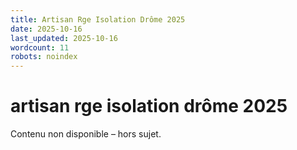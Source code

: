 ```yaml
---
title: Artisan Rge Isolation Drôme 2025
date: 2025-10-16
last_updated: 2025-10-16
wordcount: 11
robots: noindex
---
```


# artisan rge isolation drôme 2025

Contenu non disponible – hors sujet.